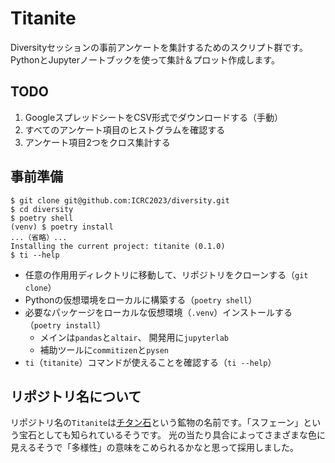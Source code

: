 # Titanite

Diversityセッションの事前アンケートを集計するためのスクリプト群です。
PythonとJupyterノートブックを使って集計＆プロット作成します。

## TODO

1. GoogleスプレッドシートをCSV形式でダウンロードする（手動）
2. すべてのアンケート項目のヒストグラムを確認する
3. アンケート項目2つをクロス集計する

## 事前準備

```console
$ git clone git@github.com:ICRC2023/diversity.git
$ cd diversity
$ poetry shell
(venv) $ poetry install
...（省略）...
Installing the current project: titanite (0.1.0)
$ ti --help
```

- 任意の作用用ディレクトリに移動して、リポジトリをクローンする（``git clone``）
- Pythonの仮想環境をローカルに構築する（``poetry shell``）
- 必要なパッケージをローカルな仮想環境（``.venv``）インストールする（``poetry install``）
  - メインは``pandas``と``altair``、 開発用に``jupyterlab``
  - 補助ツールに``commitizen``と``pysen``
- ``ti``（``titanite``）コマンドが使えることを確認する（``ti --help``）

## リポジトリ名について

リポジトリ名の``Titanite``は[チタン石](https://ja.wikipedia.org/wiki/%E3%83%81%E3%82%BF%E3%83%B3%E7%9F%B3)という鉱物の名前です。「スフェーン」という宝石としても知られているそうです。
光の当たり具合によってさまざまな色に見えるそうで「多様性」の意味をこめられるかなと思って採用しました。
